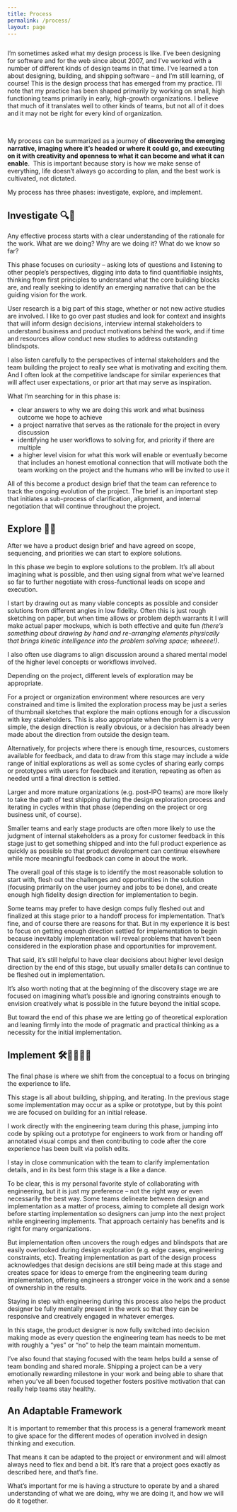 ```yaml
---
title: Process
permalink: /process/
layout: page
---
```


<div class="process-wrapper">
<div class="wrap">

<p>I’m sometimes asked what my design process is like. I’ve been designing for software and for the web since about 2007, and I’ve worked with a number of different kinds of design teams in that time. I’ve learned a ton about designing, building, and shipping software – and I’m still learning, of course! This is the design process that has emerged from my practice. I’ll note that my practice has been shaped primarily by working on small, high functioning teams primarily in early, high-growth organizations. I believe that much of it translates well to other kinds of teams, but not all of it does and it may not be right for every kind of organization.</p>
<br/>
<p>My process can be summarized as a journey of <strong>discovering the emerging narrative, imaging where it’s headed or where it could go, and executing on it with creativity and openness to what it can become and what it can enable</strong>.&nbsp; This is important because story is how we make sense of everything, life doesn’t always go according to plan, and the best work is cultivated, not dictated.</p>

<p>My process has three phases: investigate, explore, and implement.</p>

<h2 id="investigate-">Investigate 🔍👀</h2>

<p>Any effective process starts with a clear understanding of the rationale for the work. What are we doing? Why are we doing it? What do we know so far?</p>

<p>This phase focuses on curiosity – asking lots of questions and listening to other people’s perspectives, digging into data to find quantifiable insights, thinking from first principles to understand what the core building blocks are, and really seeking to identify an emerging narrative that can be the guiding vision for the work.</p>

<p>User research is a big part of this stage, whether or not new active studies are involved. I like to go over past studies and look for context and insights that will inform design decisions, interview internal stakeholders to understand business and product motivations behind the work, and if time and resources allow conduct new studies to address outstanding blindspots.</p>

<p>I also listen carefully to the perspectives of internal stakeholders and the team building the project to really see what is motivating and exciting them. And I often look at the competitive landscape for similar experiences that will affect user expectations, or prior art that may serve as inspiration.</p>

<p>What I’m searching for in this phase is:</p>
<ul>
  <li>clear answers to why we are doing this work and what business outcome we hope to achieve</li>
  <li>a project narrative that serves as the rationale for the project in every discussion</li>
  <li>identifying he user workflows to solving for, and priority if there are multiple</li>
  <li>a higher level vision for what this work will enable or eventually become that includes an honest emotional connection that will motivate both the team working on the project and the humans who will be invited to use it</li>
</ul>

<p>All of this become a product design brief that the team can reference to track the ongoing evolution of the project. The brief is an important step that initiates a sub-process of clarification, alignment, and internal negotiation that will continue throughout the project.</p>

<h2 id="explore-">Explore 🤔💭</h2>

<p>After we have a product design brief and have agreed on scope, sequencing, and priorities we can start to explore solutions.</p>

<p>In this phase we begin to explore solutions to the problem. It’s all about imagining what is possible, and then using signal from what we’ve learned so far to further negotiate with cross-functional leads on scope and execution.</p>

<p>I start by drawing out as many viable concepts as possible and consider solutions from different angles in low fidelity. Often this is just rough sketching on paper, but when time allows or problem depth warrants it I will make actual paper mockups, which is both effective and quite fun <em>(there’s something about drawing by hand and re-arranging elements physically that brings kinetic intelligence into the problem solving space; wheeee!)</em>.</p>

<p>I also often use diagrams to align discussion around a shared mental model of the higher level concepts or workflows involved.</p>

<p>Depending on the project, different levels of exploration may be appropriate.</p>

<p>For a project or organization environment where resources are very constrained and time is limited the exploration process may be just a series of thumbnail sketches that explore the main options enough for a discussion with key stakeholders. This is also appropriate when the problem is a very simple, the design direction is really obvious, or a decision has already been made about the direction from outside the design team.</p>

<p>Alternatively, for projects where there is enough time, resources, customers available for feedback, and data to draw from this stage may include a wide range of initial explorations as well as some cycles of sharing early comps or prototypes with users for feedback and iteration, repeating as often as needed until a final direction is settled.</p>

<p>Larger and more mature organizations (e.g. post-IPO teams) are more likely to take the path of test shipping during the design exploration process and iterating in cycles within that phase (depending on the project or org business unit, of course).</p>

<p>Smaller teams and early stage products are often more likely to use the judgment of internal stakeholders as a proxy for customer feedback in this stage just to get something shipped and into the full product experience as quickly as possible so that product development can continue elsewhere while more meaningful feedback can come in about the work.</p>

<p>The overall goal of this stage is to identify the most reasonable solution to start with, flesh out the challenges and opportunities in the solution (focusing primarily on the user journey and jobs to be done), and create enough high fidelity design direction for implementation to begin.</p>

<p>Some teams may prefer to have design comps fully fleshed out and finalized at this stage prior to a handoff process for implementation. That’s fine, and of course there are reasons for that. But in my experience it is best to focus on getting enough direction settled for implementation to begin because inevitably implementation will reveal problems that haven’t been considered in the exploration phase and opportunities for improvement.</p>

<p>That said, it’s still helpful to have clear decisions about higher level design direction by the end of this stage, but usually smaller details can continue to be fleshed out in implementation.</p>

<p>It’s also worth noting that at the beginning of the discovery stage we are focused on imagining what’s possible and ignoring constraints enough to envision creatively what is possible in the future beyond the initial scope.</p>

<p>But toward the end of this phase we are letting go of theoretical exploration and leaning firmly into the mode of pragmatic and practical thinking as a necessity for the initial implementation.</p>

<h2 id="implement-">Implement 🛠💃🏽🕺🏾</h2>

<p>The final phase is where we shift from the conceptual to a focus on bringing the experience to life.</p>

<p>This stage is all about building, shipping, and iterating. In the previous stage some implementation may occur as a spike or prototype, but by this point we are focused on building for an initial release.</p>

<p>I work directly with the engineering team during this phase, jumping into code by spiking out a prototype for engineers to work from or handing off annotated visual comps and then contributing to code after the core experience has been built via polish edits.</p>

<p>I stay in close communication with the team to clarify implementation details, and in its best form this stage is a like a dance.</p>

<p>To be clear, this is my personal favorite style of collaborating with engineering, but it is just my preference – not the right way or even necessarily the best way. Some teams delineate between design and implementation as a matter of process, aiming to complete all design work before starting implementation so designers can jump into the next project while engineering implements. That approach certainly has benefits and is right for many organizations.</p>

<p>But implementation often uncovers the rough edges and blindspots that are easily overlooked during design exploration (e.g. edge cases, engineering constraints, etc). Treating implementation as part of the design process acknowledges that design decisions are still being made at this stage and creates space for ideas to emerge from the engineering team during implementation, offering engineers a stronger voice in the work and a sense of ownership in the results.</p>

<p>Staying in step with engineering during this process also helps the product designer be fully mentally present in the work so that they can be responsive and creatively engaged in whatever emerges.</p>

<p>In this stage, the product designer is now fully switched into decision making mode as every question the engineering team has needs to be met with roughly a “yes” or “no” to help the team maintain momentum.</p>

<p>I’ve also found that staying focused with the team helps build a sense of team bonding and shared morale. Shipping a project can be a very emotionally rewarding milestone in your work and being able to share that when you’ve all been focused together fosters positive motivation that can really help teams stay healthy.</p>

<h2 id="an-adaptable-framework">An Adaptable Framework</h2>

<p>It is important to remember that this process is a general framework meant to give space for the different modes of operation involved in design thinking and execution.</p>

<p>That means it can be adapted to the project or environment and will almost always need to flex and bend a bit. It’s rare that a project goes exactly as described here, and that’s fine.</p>

<p>What’s important for me is having a structure to operate by and a shared understanding of what we are doing, why we are doing it, and how we will do it together.</p>


</div>
</div>

<style>
    .process-wrapper {
        display: flex;
        justify-content: center;
        align-items: center;
        flex-direction: column;
    }
</style>
